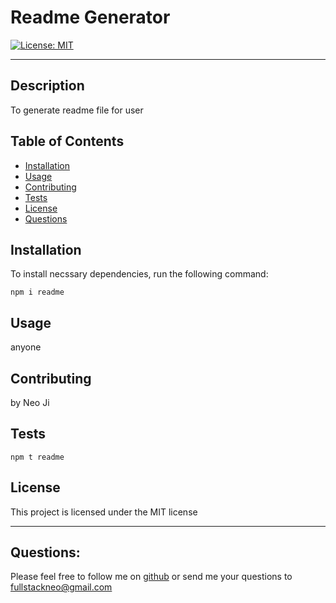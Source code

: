 # Readme Generator

  [![License: MIT](https://img.shields.io/badge/License-MIT-yellow.svg)](https://opensource.org/licenses/MIT)

---

  ## Description
  To generate readme file for user

  ## Table of Contents
  
  - [Installation](#installation)
  - [Usage](#usage)
  - [Contributing](#contributing)
  - [Tests](#tests)
  - [License](#license)
  - [Questions](#questions)


  ## Installation
  To install necssary dependencies, run the following command:
  ```
  npm i readme
  ```

  ## Usage
  anyone 
  
  ## Contributing
  by Neo Ji

  ## Tests

  ```
  npm t readme
  ```

  ## License

  
  This project is licensed under the MIT license

  ---
  
  
  ## Questions:

  Please feel free to follow me on [github](https://github.com/fullstackneo) or send me your questions to fullstackneo@gmail.com
  
    